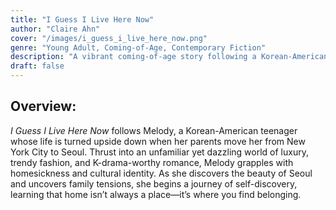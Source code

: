 ```yaml
---
title: "I Guess I Live Here Now"  
author: "Claire Ahn"  
cover: "/images/i_guess_i_live_here_now.png"  
genre: "Young Adult, Coming-of-Age, Contemporary Fiction"  
description: "A vibrant coming-of-age story following a Korean-American teen uprooted from New York to Seoul, where she navigates family secrets, identity, and the glittering allure of city life." 
draft: false  
---
```


## Overview: 
*I Guess I Live Here Now* follows Melody, a Korean-American teenager whose life is turned upside down when her parents move her from New York City to Seoul. Thrust into an unfamiliar yet dazzling world of luxury, trendy fashion, and K-drama-worthy romance, Melody grapples with homesickness and cultural identity. As she discovers the beauty of Seoul and uncovers family tensions, she begins a journey of self-discovery, learning that home isn’t always a place—it’s where you find belonging. 

